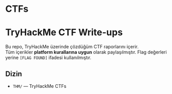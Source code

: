 # CTFs
# TryHackMe CTF Write-ups

Bu repo, TryHackMe üzerinde çözdüğüm CTF raporlarını içerir.  
Tüm içerikler **platform kurallarına uygun** olarak paylaşılmıştır. Flag değerleri yerine `[FLAG FOUND]` ifadesi kullanılmıştır.

## Dizin
- `THM/` — TryHackMe CTFs
